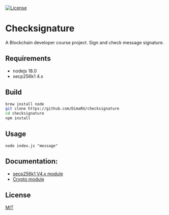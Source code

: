 [![License](https://img.shields.io/github/license/yonaskolb/Mint.svg?style=for-the-badge)](LICENSE)


# Checksignature

A Blockchain developer course project. Sign and check message signature.


## Requirements

* nodejs 18.0
* secp256k1 4.x

## Build

```bash
brew install node
git clone https://github.com/DimaRU/checksignature
cd checksignature
npm install
```

## Usage

```
node index.js "message"
```

## Documentation:

* [secp256k1 V4.x module](https://github.com/cryptocoinjs/secp256k1-node/blob/HEAD/API.md)
* [Crypto module](https://nodejs.org/api/crypto.html#cryptocreatehashalgorithm-options)

## License
[MIT](LICENSE)
